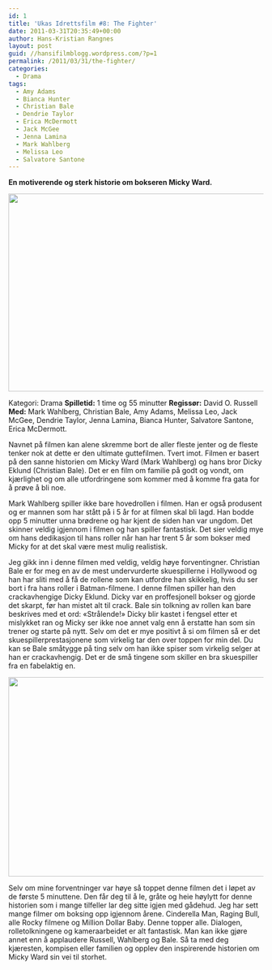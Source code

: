 ```yaml
---
id: 1
title: 'Ukas Idrettsfilm #8: The Fighter'
date: 2011-03-31T20:35:49+00:00
author: Hans-Kristian Rangnes
layout: post
guid: //hansifilmblogg.wordpress.com/?p=1
permalink: /2011/03/31/the-fighter/
categories:
  - Drama
tags:
  - Amy Adams
  - Bianca Hunter
  - Christian Bale
  - Dendrie Taylor
  - Erica McDermott
  - Jack McGee
  - Jenna Lamina
  - Mark Wahlberg
  - Melissa Leo
  - Salvatore Santone
---
```

**En motiverende og sterk historie om bokseren Micky Ward.**

[<img class="alignnone size-medium wp-image-6" src="//filmbloggen.net/wp-content/uploads//2011/03/the-fighter2.jpg?w=300" alt="" width="589" height="390" />](//filmbloggen.net/wp-content/uploads//2011/03/the-fighter2.jpg)

Kategori: Drama
**Spilletid:** 1 time og 55 minutter
**Regissør:** David O. Russell
**Med:** Mark Wahlberg, Christian Bale, Amy Adams, Melissa Leo, Jack McGee, Dendrie Taylor, Jenna Lamina, Bianca Hunter, Salvatore Santone, Erica McDermott.

Navnet på filmen kan alene skremme bort de aller fleste jenter og de fleste tenker nok at dette er den ultimate guttefilmen. Tvert imot. Filmen er basert på den sanne historien om Micky Ward (Mark Wahlberg) og hans bror Dicky Eklund (Christian Bale). Det er en film om familie på godt og vondt, om kjærlighet og om alle utfordringene som kommer med å komme fra gata for å prøve å bli noe.

Mark Wahlberg spiller ikke bare hovedrollen i filmen. Han er også produsent og er mannen som har stått på i 5 år for at filmen skal bli lagd. Han bodde opp 5 minutter unna brødrene og har kjent de siden han var ungdom. Det skinner veldig igjennom i filmen og han spiller fantastisk. Det sier veldig mye om hans dedikasjon til hans roller når han har trent 5 år som bokser med Micky for at det skal være mest mulig realistisk.

Jeg gikk inn i denne filmen med veldig, veldig høye forventingner. Christian Bale er for meg en av de mest undervurderte skuespillerne i Hollywood og han har sliti med å få de rollene som kan utfordre han skikkelig, hvis du ser bort i fra hans roller i Batman-filmene. I denne filmen spiller han den crackavhengige Dicky Eklund. Dicky var en proffesjonell bokser og gjorde det skarpt, før han mistet alt til crack. Bale sin tolkning av rollen kan bare beskrives med et ord: «Strålende!» Dicky blir kastet i fengsel etter et mislykket ran og Micky ser ikke noe annet valg enn å erstatte han som sin trener og starte på nytt. Selv om det er mye positivt å si om filmen så er det skuespillerprestasjonene som virkelig tar den over toppen for min del. Du kan se Bale småtygge på ting selv om han ikke spiser som virkelig selger at han er crackavhengig. Det er de små tingene som skiller en bra skuespiller fra en fabelaktig en.

[<img class="alignnone size-medium wp-image-7" src="//filmbloggen.net/wp-content/uploads//2011/03/the-fighter3.jpg?w=300" alt="" width="594" height="393" />](//filmbloggen.net/wp-content/uploads//2011/03/the-fighter3.jpg)

Selv om mine forventninger var høye så toppet denne filmen det i løpet av de første 5 minuttene. Den får deg til å le, gråte og heie høylytt for denne historien som i mange tilfeller lar deg sitte igjen med gådehud. Jeg har sett mange filmer om boksing opp igjennom årene. Cinderella Man, Raging Bull, alle Rocky filmene og Million Dollar Baby. Denne topper alle. Dialogen, rolletolkningene og kameraarbeidet er alt fantastisk. Man kan ikke gjøre annet enn å applaudere Russell, Wahlberg og Bale. Så ta med deg kjæresten, kompisen eller familien og opplev den inspirerende historien om Micky Ward sin vei til storhet.

